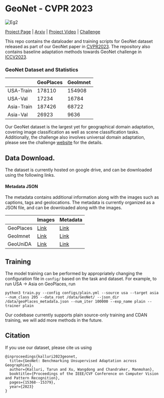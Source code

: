 # GeoNet - CVPR 2023

![Eg2](./assets/intro_map.png)

[Project Page](https://tarun005.github.io/GeoNet/) | [Arxiv](http://arxiv.org/abs/2303.15443) | [Project Video](https://youtu.be/8ctgN8UBK9E) | [Challenge](https://geonet-challenge.github.io/ICCV2023/)

This repo contains the dataloader and training scripts for GeoNet dataset released as part of our GeoNet paper in [CVPR2023](https://tarun005.github.io/GeoNet/). The repository also contains baseline adaptation methods towards GeoNet challenge in [ICCV2023](https://geonet-challenge.github.io/ICCV2023/). 

### GeoNet Dataset and Statistics

|          | GeoPlaces | GeoImnet | 
| -------- | -------- | --------- | 
USA-Train      |  178110 | 154908 |
USA-Val      |  17234 | 16784     |
Asia-Train      |  187426 | 68722 | 
Asia-Val      |  26923 | 9636     |

Our GeoNet dataset is the largest yet for geographical domain adaptation, covering image classification as well as scene classification tasks. Additionally, the challenge also involves universal domain adaptation, please see the challenge [website](https://geonet-challenge.github.io/ICCV2023/challenge.html) for the details.

## Data Download.

The dataset is currently hosted on google drive, and can be downloaded using the following links.

#### Metadata JSON

The metadata contains additional information along with the images such as captions, tags and geolocations. The metadata is currently organized as a JSON file, and can be downloaded along with the images.

|           | Images | Metadata | 
| -------- | -------- | --------- | 
GeoPlaces  | [Link](https://drive.google.com/file/d/1jYE-S4rWTALgvXgt0Fwdbfrgcx1GoXPK/view?usp=sharing) | [Link](https://drive.google.com/file/d/1oC05W2j4swrn6GWl2itZA0JAHXYwE5rW/view?usp=drive_link) |
GeoImnet   | [Link](https://drive.google.com/file/d/152gcHElKhMFr4MkxOMuKq_U2-a-iiMVk/view?usp=drive_link) | [Link](https://drive.google.com/file/d/13ny2WvPNlOuUBF-tHQ_YInHqd4e_fBS5/view?usp=sharing) |
GeoUniDA   | [Link](https://drive.google.com/file/d/1yTPLTYonssI6hP_4Q14DAexzRyzWkulO/view?usp=drive_link) | [Link](https://drive.google.com/file/d/1rImyhdUI5bORAS143Ez8Cxo0Zv5f87qW/view?usp=drive_link)

## Training

The model training can be performed by appropriately changing the configuration file in `config/` based on the task and dataset. For example, to run USA -> Asia on GeoPlaces, run
```
python3 train.py --config configs/plain.yml --source usa --target asia --num_class 205 --data_root /data/GeoNet/ --json_dir /data/geoPlaces_metadata.json --num_iter 100000 --exp_name plain --trainer plain
```

Our codebase currently supports plain source-only training and CDAN training, we will add more methods in the future.

## Citation

If you use our dataset, please cite us using

```
@inproceedings{kalluri2023geonet,
  title={GeoNet: Benchmarking Unsupervised Adaptation across Geographies},
  author={Kalluri, Tarun and Xu, Wangdong and Chandraker, Manmohan},
  booktitle={Proceedings of the IEEE/CVF Conference on Computer Vision and Pattern Recognition},
  pages={15368--15379},
  year={2023}
}
```
